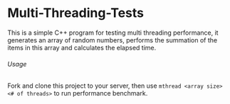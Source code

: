 # Multi-Threading-Tests
This is a simple C++ program for testing multi threading performance, it generates an array of random numbers, performs the summation of the items in this array and calculates the elapsed time.
###### Usage
Fork and clone this project to your server, then use `mthread <array size> <# of threads>` to run performance benchmark.
